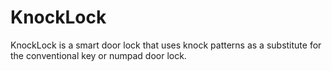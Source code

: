 # KnockLock
KnockLock is a smart door lock that uses knock patterns as a substitute for the conventional key or numpad door lock.
